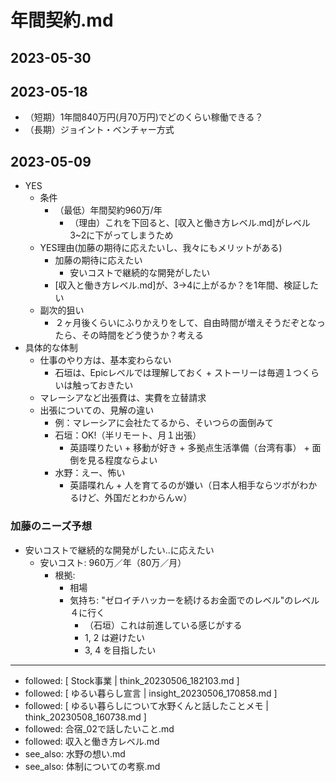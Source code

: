 # 年間契約.md

## 2023-05-30

## 2023-05-18
- （短期）1年間840万円(月70万円)でどのくらい稼働できる？
- （長期）ジョイント・ベンチャー方式

## 2023-05-09
- YES
  - 条件
    - （最低）年間契約960万/年
        - （理由）これを下回ると、[収入と働き方レベル.md]がレベル3~2に下がってしまうため
  - YES理由(加藤の期待に応えたいし、我々にもメリットがある)
    - 加藤の期待に応えたい
      - 安いコストで継続的な開発がしたい
    - [収入と働き方レベル.md]が、3→4に上がるか？を1年間、検証したい
  - 副次的狙い
    - ２ヶ月後くらいにふりかえりをして、自由時間が増えそうだぞとなったら、その時間をどう使うか？考える
- 具体的な体制
  - 仕事のやり方は、基本変わらない
    - 石垣は、Epicレベルでは理解しておく + ストーリーは毎週１つくらいは触っておきたい
  - マレーシアなど出張費は、実費を立替請求
  - 出張についての、見解の違い
    - 例：マレーシアに会社たてるから、そいつらの面倒みて
    - 石垣：OK!（半リモート、月１出張）
      - 英語喋りたい + 移動が好き + 多拠点生活準備（台湾有事） + 面倒を見る程度ならよい
    - 水野：えー、怖い
      - 英語喋れん + 人を育てるのが嫌い（日本人相手ならツボがわかるけど、外国だとわからんｗ）

### 加藤のニーズ予想
- 安いコストで継続的な開発がしたい..に応えたい
  - 安いコスト: 960万／年（80万／月）
    - 根拠:
      - 相場
      - 気持ち: "ゼロイチハッカーを続けるお金面でのレベル"のレベル４に行く
        - （石垣）これは前進している感じがする
        - 1, 2 は避けたい
        - 3, 4 を目指したい

---
- followed: [ Stock事業 | think_20230506_182103.md ]
- followed: [ ゆるい暮らし宣言 | insight_20230506_170858.md ]
- followed: [ ゆるい暮らしについて水野くんと話したことメモ | think_20230508_160738.md ]
- followed: 合宿_02で話したいこと.md
- followed: 収入と働き方レベル.md
- see_also: 水野の想い.md
- see_also: 体制についての考察.md